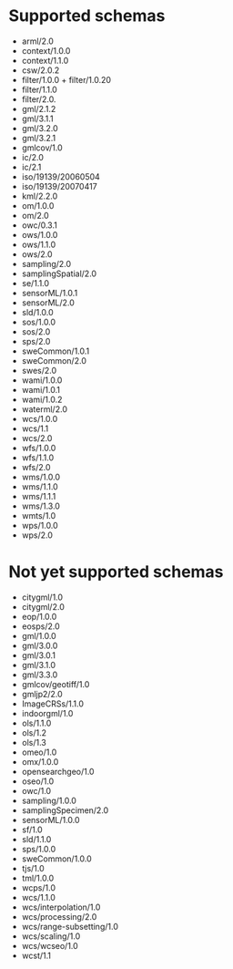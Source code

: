 # Supported schemas

* arml/2.0
* context/1.0.0
* context/1.1.0
* csw/2.0.2
* filter/1.0.0 + filter/1.0.20
* filter/1.1.0
* filter/2.0.
* gml/2.1.2
* gml/3.1.1
* gml/3.2.0
* gml/3.2.1
* gmlcov/1.0
* ic/2.0
* ic/2.1
* iso/19139/20060504
* iso/19139/20070417
* kml/2.2.0
* om/1.0.0
* om/2.0
* owc/0.3.1
* ows/1.0.0
* ows/1.1.0
* ows/2.0
* sampling/2.0
* samplingSpatial/2.0
* se/1.1.0
* sensorML/1.0.1
* sensorML/2.0
* sld/1.0.0
* sos/1.0.0
* sos/2.0
* sps/2.0
* sweCommon/1.0.1
* sweCommon/2.0
* swes/2.0
* wami/1.0.0
* wami/1.0.1
* wami/1.0.2
* waterml/2.0
* wcs/1.0.0
* wcs/1.1
* wcs/2.0
* wfs/1.0.0
* wfs/1.1.0
* wfs/2.0
* wms/1.0.0
* wms/1.1.0
* wms/1.1.1
* wms/1.3.0
* wmts/1.0
* wps/1.0.0
* wps/2.0

# Not yet supported schemas

* citygml/1.0
* citygml/2.0
* eop/1.0.0
* eosps/2.0
* gml/1.0.0
* gml/3.0.0
* gml/3.0.1
* gml/3.1.0
* gml/3.3.0
* gmlcov/geotiff/1.0
* gmljp2/2.0
* ImageCRSs/1.1.0
* indoorgml/1.0
* ols/1.1.0
* ols/1.2
* ols/1.3
* omeo/1.0
* omx/1.0.0
* opensearchgeo/1.0
* oseo/1.0
* owc/1.0
* sampling/1.0.0
* samplingSpecimen/2.0
* sensorML/1.0.0
* sf/1.0
* sld/1.1.0
* sps/1.0.0
* sweCommon/1.0.0
* tjs/1.0
* tml/1.0.0
* wcps/1.0
* wcs/1.1.0
* wcs/interpolation/1.0
* wcs/processing/2.0
* wcs/range-subsetting/1.0
* wcs/scaling/1.0
* wcs/wcseo/1.0
* wcst/1.1